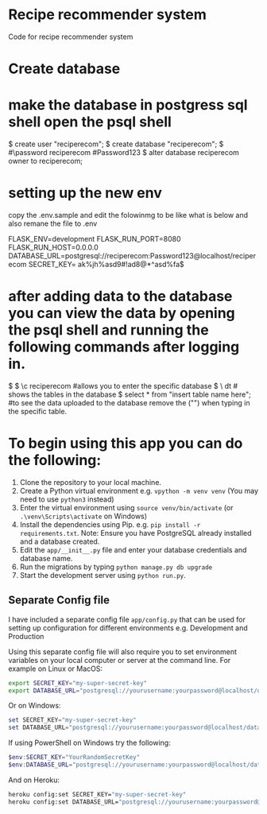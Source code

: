 # Recipe recommender system

Code for recipe recommender system

# Create database
# make the database in postgress sql shell open the psql shell
$ create user "reciperecom";
$ create database "reciperecom";
$ #\password reciperecom  #Password123
$ alter database reciperecom owner to reciperecom;

# setting up the new env
copy the .env.sample and edit the folowinmg to be like what is below and also remane the file to .env

FLASK_ENV=development
FLASK_RUN_PORT=8080
FLASK_RUN_HOST=0.0.0.0
DATABASE_URL=postgresql://reciperecom:Password123@localhost/reciperecom
SECRET_KEY= ak%jh%asd9#!ad8@*^asd%fa$

# after adding data to the database you can view the data by opening the psql shell and running the following commands after logging in.
$
$ \c reciperecom #allows you to enter the specific database
$ \ dt   # shows the tables in the database
$ select * from "insert table name  here";  #to see the data uploaded to the database remove the ("") when typing in the specific table.

# To begin using this app you can do the following:

1. Clone the repository to your local machine.
2. Create a Python virtual environment e.g. `vpython -m venv venv` (You may need to use `python3` instead)
3. Enter the virtual environment using `source venv/bin/activate` (or `.\venv\Scripts\activate` on Windows)
4. Install the dependencies using Pip. e.g. `pip install -r requirements.txt`. Note: Ensure you have PostgreSQL already installed and a database created.
5. Edit the `app/__init__.py` file and enter your database credentials and database name.
6. Run the migrations by typing `python manage.py db upgrade`
7. Start the development server using `python run.py`.

## Separate Config file

I have included a separate config file `app/config.py` that can be used for setting up
configuration for different environments e.g. Development and Production

Using this separate config file will also require you to set environment variables on your local computer or server at the command line. For example on Linux or MacOS:

```bash
export SECRET_KEY="my-super-secret-key"
export DATABASE_URL="postgresql://yourusername:yourpassword@localhost/databasename"
```

Or on Windows:

```powershell
set SECRET_KEY="my-super-secret-key"
set DATABASE_URL="postgresql://yourusername:yourpassword@localhost/databasename"
```

If using PowerShell on Windows try the following:

```powershell
$env:SECRET_KEY="YourRandomSecretKey"
$env:DATABASE_URL="postgresql://yourusername:yourpassword@localhost/databasename"
```

And on Heroku:

```bash
heroku config:set SECRET_KEY="my-super-secret-key"
heroku config:set DATABASE_URL="postgresql://yourusername:yourpassword@localhost/databasename"
```

